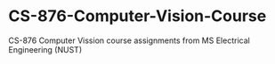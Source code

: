 # CS-876-Computer-Vision-Course
CS-876 Computer Vission course assignments from MS Electrical Engineering (NUST)
